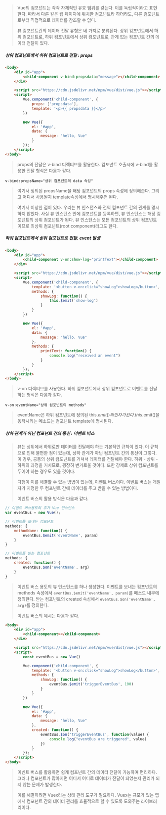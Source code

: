 > Vue의 컴포넌트는 각각 자체적인 유효 범위를 갖는다. 이를 독립적이라고 표현한다. 따라서 다른 같은 웹 페이지에 위치한 컴포넌트라 하더라도, 다른 컴포넌트로부터 직접적으로 데이터를 참조할 수 없다.
>
> 뷰 컴포넌트간의 데이터 전달 유형은 네 가지로 분류된다. 상위 컴포넌트에서 하위 컴포넌트로, 하위 컴포넌트에서 상위 컴포넌트로, 관계 없는 컴포넌트 간의 데이터 전달이 있다.



##### 상위 컴포넌트에서 하위 컴포넌트로 전달 : props

```html
<body>
    <div id="app">
        <child-component v-bind:propsdata="message"></child-component>
    </div>

    <script src="https://cdn.jsdelivr.net/npm/vue/dist/vue.js"></script>
    <script>
        Vue.component('child-component', {
            props: ['propsdata'],
            template: '<p>{{ propsdata }}</p>'
        })

        new Vue({
            el: '#app',
            data: {
                message: "hello, Vue"
            }
        });
    </script>  
</body>
```

> props의 전달은 v-bind 디렉티브를 활용한다. 컴포넌트 호출시에 v-bind를 활용한 전달 형식은 다음과 같다.

```
v-bind:propsName="상위 컴포넌트의 data 속성"
```

> 여기서 정의된 propsName을 해당 컴포넌트의 props 속성에 정의해준다. 그리고 어디서 사용될지 template속성에서 명시해주면 된다.
>
> 여기서 이상한 점이 있다. 우리는 뷰 인스턴스와 전역 컴포넌트 간의 관계를 명시하지 않았다. 사실 뷰 인스턴스 안에 컴포넌트를 등록하면, 뷰 인스턴스는 해당 컴포넌트의 상위 컴포넌트가 된다. 뷰 인스턴스는 모든 컴포넌트의 상위 컴포넌트이므로 최상위 컴포넌트(root component)라고도 한다.



##### 하위 컴포넌트에서 상위 컴포넌트로 전달: event 발생

```html
<body>
    <div id="app">
        <child-component v-on:show-log="printText"></child-component>
    </div>

    <script src="https://cdn.jsdelivr.net/npm/vue/dist/vue.js"></script>
    <script>
        Vue.component('child-component', {
            template: '<button v-on:click="showLog">showLog</button>',
            methods: {
                showLog: function() {
                    this.$emit('show-log')
                }
            }
        })

        new Vue({
            el: '#app',
            data: {
                message: "hello, Vue"
            },
            methods: {
                printText: function() {
                    console.log("received an event")
                }
            }
        });
    </script>  
</body>
```

> v-on 디렉티브를 사용한다. 하위 컴포넌트에서 상위 컴포넌트로  이벤트를 전달하는 형식은 다음과 같다.

```
v-on:eventName="상위 컴포넌트의 methods"
```

> eventName은 하위 컴포넌트에 정의된 this.$emit()의 인자가 된다. this.$emit()을 동작시키는 메소드는 컴포넌트 template에 명시된다.



##### 상하 관계가 아닌 컴포넌트 간의 통신 : 이벤트 버스

> 뷰는 상위에서 하위로만 데이터를 전달해야 하는 기본적인 규칙이 있다. 이 규칙으로 인해 불편한 점이 있는데, 상하 관계가 아닌 컴포넌트 간의 통신이 그렇다. 이 경우, 공통의 상위 컴포넌트를 거쳐서 데이터를 전달해야 한다. 하위 - 상위 - 하위의 과정을 거치므로, 굉장히 번거로울 것이다. 또한 강제로 상위 컴포넌트를 두어야 하는 경우도 있을 것이다.
>
> 다행이 이를 해결할 수 있는 방법이 있는데, 이벤트 버스이다. 이벤트 버스는 개발자가 지정한 두 컴포넌트 간에 데이터를 주고 받을 수 있는 방법이다. 
>
> 이벤트 버스의 활용 방식은 다음과 같다.

```javascript
// 이벤트 버스용도의 추가 Vue 인스턴스
var eventBus = new Vue();

// 이벤트를 보내는 컴포넌트
methods: {
    methodName: function() {
        eventBus.$emit('eventName', param)
    }
}

// 이벤트를 받는 컴포넌트
methods: {
    created: function() {
        eventBus.$on('eventName', arg)
    }
}
```

> 이벤트 버스 용도의 뷰 인스턴스를 하나 생성한다. 이벤트를 보내는 컴포넌트의 methods 속성에서 `eventBus.$emit('eventName', param)`를 메소드 내부에 정의한다. 받는 컴포넌트의 created 속성에서 `eventBus.$on('eventName', arg)`를 정의한다.
>
> 이벤트 버스의 예시는 다음과 같다.

```html
<body>
    <div id="app">
        <child-component></child-component>
    </div>

    <script src="https://cdn.jsdelivr.net/npm/vue/dist/vue.js"></script>
    <script>
        const eventBus = new Vue()

        Vue.component('child-component', {
            template: '<button v-on:click="showLog">showLog</button>',
            methods: {
                showLog: function() {
                    eventBus.$emit('triggerEventBus', 100)
                }
            }
        })

        new Vue({
            el: '#app',
            data: {
                message: "hello, Vue"
            },
            created: function() {
                eventBus.$on('triggerEventBus', function(value) {
                    console.log("eventBus are triggered", value)
                })
            }
        });
    </script>  
</body>
```



> 이벤트 버스를 활용하면 쉽게 컴포넌트 간의 데이터 전달이 가능하여 편리하다. 그러나 컴포넌트가 많아지면 어디서 어디로 데이터가 전달이 되었는지 관리가 되지 않는 문제가 발생한다.
>
> 이를 해결하려면 Vuex라는 상태 관리 도구가 필요하다. Vuex는 규모가 있는 앱에서 컴포넌트 간의 데이터 관리를 효율적으로 할 수 있도록 도와주는 라이브러리이다. 


